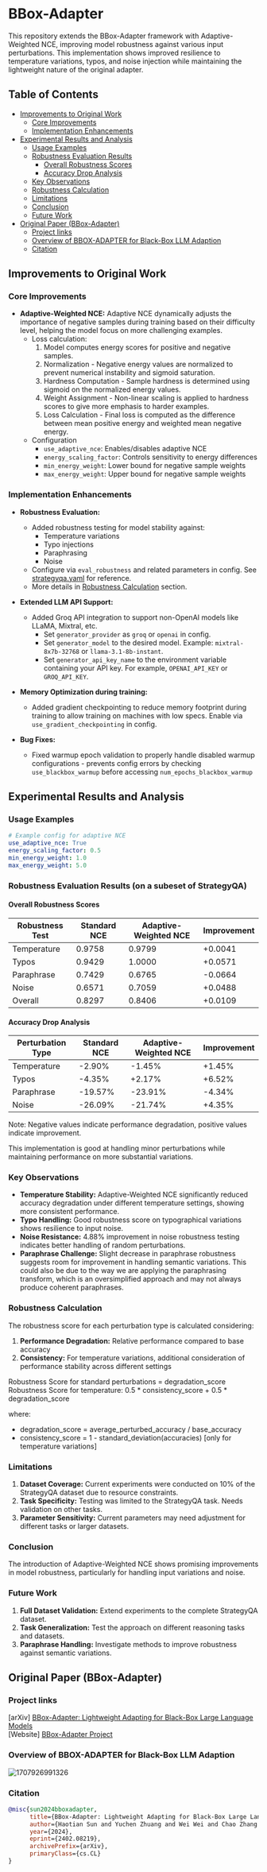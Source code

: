 # BBox-Adapter

This repository extends the BBox-Adapter framework with Adaptive-Weighted NCE, improving model robustness against various input perturbations. This implementation shows improved resilience to temperature variations, typos, and noise injection while maintaining the lightweight nature of the original adapter.

## Table of Contents
- [Improvements to Original Work](#improvements-to-original-work)
  - [Core Improvements](#core-improvements)
  - [Implementation Enhancements](#implementation-enhancements)
- [Experimental Results and Analysis](#experimental-results-and-analysis)
  - [Usage Examples](#usage-examples)
  - [Robustness Evaluation Results](#robustness-evaluation-results-on-a-subeset-of-strategyqa)
    - [Overall Robustness Scores](#overall-robustness-scores)
    - [Accuracy Drop Analysis](#accuracy-drop-analysis)
  - [Key Observations](#key-observations)
  - [Robustness Calculation](#robustness-calculation)
  - [Limitations](#limitations)
  - [Conclusion](#conclusion)
  - [Future Work](#future-work)
- [Original Paper (BBox-Adapter)](#original-paper-bbox-adapter)
  - [Project links](#project-links)
  - [Overview of BBOX-ADAPTER for Black-Box LLM Adaption](#overview-of-bbox-adapter-for-black-box-llm-adaption)
  - [Citation](#citation)

## Improvements to Original Work

### Core Improvements
- **Adaptive-Weighted NCE:** Adaptive NCE dynamically adjusts the importance of negative samples during training based on their difficulty level, helping the model focus on more challenging examples.
  - Loss calculation:
    1. Model computes energy scores for positive and negative samples.
    2. Normalization - Negative energy values are normalized to prevent numerical instability and sigmoid saturation.
    3. Hardness Computation - Sample hardness is determined using sigmoid on the normalized energy values.
    4. Weight Assignment - Non-linear scaling is applied to hardness scores to give more emphasis to harder examples.
    5. Loss Calculation - Final loss is computed as the difference between mean positive energy and weighted mean negative energy.
  - Configuration
    - `use_adaptive_nce`: Enables/disables adaptive NCE
    - `energy_scaling_factor`: Controls sensitivity to energy differences
    - `min_energy_weight`: Lower bound for negative sample weights
    - `max_energy_weight`: Upper bound for negative sample weights

### Implementation Enhancements
- **Robustness Evaluation:**
  - Added robustness testing for model stability against:
    - Temperature variations
    - Typo injections
    - Paraphrasing
    - Noise
  - Configure via `eval_robustness` and related parameters in config. See [strategyqa.yaml](configs/strategyqa.yaml) for reference.
  - More details in [Robustness Calculation](#robustness-calculation) section.

- **Extended LLM API Support:** 
  - Added Groq API integration to support non-OpenAI models like LLaMA, Mixtral, etc.
    - Set `generator_provider` as `groq` or `openai` in config.
    - Set `generator_model` to the desired model. Example: `mixtral-8x7b-32768` or `llama-3.1-8b-instant`. 
    - Set `generator_api_key_name` to the environment variable containing your API key. For example, `OPENAI_API_KEY` or `GROQ_API_KEY`.  

- **Memory Optimization during training:**
  - Added gradient checkpointing to reduce memory footprint during training to allow training on machines with low specs. Enable via `use_gradient_checkpointing` in config.

- **Bug Fixes:**
  - Fixed warmup epoch validation to properly handle disabled warmup configurations - prevents config errors by checking `use_blackbox_warmup` before accessing `num_epochs_blackbox_warmup`

## Experimental Results and Analysis

### Usage Examples
```yaml
# Example config for adaptive NCE
use_adaptive_nce: True
energy_scaling_factor: 0.5
min_energy_weight: 1.0
max_energy_weight: 5.0
```

### Robustness Evaluation Results (on a subeset of StrategyQA)

#### Overall Robustness Scores
| Robustness Test | Standard NCE | Adaptive-Weighted NCE | Improvement |
|-----------------|--------------|----------------------|-------------|
| Temperature     | 0.9758       | 0.9799              | +0.0041     |
| Typos          | 0.9429       | 1.0000              | +0.0571     |
| Paraphrase     | 0.7429       | 0.6765              | -0.0664     |
| Noise          | 0.6571       | 0.7059              | +0.0488     |
| Overall        | 0.8297       | 0.8406              | +0.0109     |

#### Accuracy Drop Analysis
| Perturbation Type | Standard NCE | Adaptive-Weighted NCE | Improvement |
|-------------------|--------------|----------------------|-------------|
| Temperature      | -2.90%      | -1.45%              | +1.45%      |
| Typos            | -4.35%      | +2.17%              | +6.52%      |
| Paraphrase       | -19.57%     | -23.91%             | -4.34%      |
| Noise            | -26.09%     | -21.74%             | +4.35%      |

Note: Negative values indicate performance degradation, positive values indicate improvement.

This implementation is good at handling minor perturbations while maintaining performance on more substantial variations.

### Key Observations
- **Temperature Stability:** Adaptive-Weighted NCE significantly reduced accuracy degradation under different temperature settings, showing more consistent performance.
- **Typo Handling:** Good robustness score on typographical variations shows resilience to input noise.
- **Noise Resistance:** 4.88% improvement in noise robustness testing indicates better handling of random perturbations.
- **Paraphrase Challenge:** Slight decrease in paraphrase robustness suggests room for improvement in handling semantic variations. This could also be due to the way we are applying the paraphrasing transform, which is an oversimplified approach and may not always produce coherent paraphrases.

### Robustness Calculation
The robustness score for each perturbation type is calculated considering:
1. **Performance Degradation:** Relative performance compared to base accuracy
2. **Consistency:** For temperature variations, additional consideration of performance stability across different settings

Robustness Score for standard perturbations = degradation_score  
Robustness Score for temperature: 0.5 * consistency_score + 0.5 * degradation_score

where:
- degradation_score = average_perturbed_accuracy / base_accuracy
- consistency_score = 1 - standard_deviation(accuracies) [only for temperature variations]

### Limitations
1. **Dataset Coverage:** Current experiments were conducted on 10% of the StrategyQA dataset due to resource constraints.
2. **Task Specificity:** Testing was limited to the StrategyQA task. Needs validation on other tasks.
3. **Parameter Sensitivity:** Current parameters may need adjustment for different tasks or larger datasets.

### Conclusion
The introduction of Adaptive-Weighted NCE shows promising improvements in model robustness, particularly for handling input variations and noise.

### Future Work
1. **Full Dataset Validation:** Extend experiments to the complete StrategyQA dataset.
2. **Task Generalization:** Test the approach on different reasoning tasks and datasets.
3. **Paraphrase Handling:** Investigate methods to improve robustness against semantic variations.

## Original Paper (BBox-Adapter)

### Project links

[arXiv] [BBox-Adapter: Lightweight Adapting for Black-Box Large Language Models](https://arxiv.org/abs/2402.08219) \
[Website] [BBox-Adapter Project](https://haotiansun14.github.io/BBox-Adapter-page/)

### Overview of BBOX-ADAPTER for Black-Box LLM Adaption

![1707926991326](images/README/1707926991326.png)

### Citation

```bibtex
@misc{sun2024bboxadapter,
      title={BBox-Adapter: Lightweight Adapting for Black-Box Large Language Models}, 
      author={Haotian Sun and Yuchen Zhuang and Wei Wei and Chao Zhang and Bo Dai},
      year={2024},
      eprint={2402.08219},
      archivePrefix={arXiv},
      primaryClass={cs.CL}
}
```
